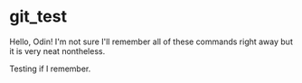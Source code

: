 # git_test

Hello, Odin! I'm not sure I'll remember all of these commands right away but it is very neat nontheless.

Testing if I remember.

